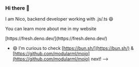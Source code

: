 ### Hi there 👋

<!-- <p align="center">
  <img src="./Brooklyn.jpg" height="500">
</p>
 -->
I am Nico, backend developer working with .js/.ts 😄

You can learn more about me in my website


<!-- 
- 🔭  I’m currently working with .ts
- 🌱  And learning Deno & fresh framework --> [https://fresh.deno.dev/](https://fresh.deno.dev/)
- 😄  I’m curious to check [https://bun.sh/](https://bun.sh/) & [https://github.com/modularml/mojo](https://github.com/modularml/mojo) next!
 -->
<!-- 
**zk182/zk182** is a ✨ _special_ ✨ repository because its `README.md` (this file) appears on your GitHub profile.

Here are some ideas to get you started:

- 🔭 I’m currently working on ...
- 🌱 I’m currently learning ...
- 👯 I’m looking to collaborate on ...
- 🤔 I’m looking for help with ...
- 💬 Ask me about ...
- 📫 How to reach me: ...
- 😄 Pronouns: ...
- ⚡ Fun fact: ...
-->
